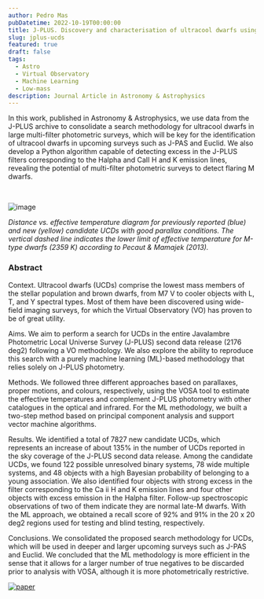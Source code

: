 ```yaml
---
author: Pedro Mas 
pubDatetime: 2022-10-19T00:00:00
title: J-PLUS. Discovery and characterisation of ultracool dwarfs using Virtual Observatory tools II. Second data release and machine learning methodology
slug: jplus-ucds
featured: true
draft: false
tags:
  - Astro
  - Virtual Observatory
  - Machine Learning
  - Low-mass
description: Journal Article in Astronomy & Astrophysics
---
```


In this work, published in Astronomy & Astrophysics, we use data from the J-PLUS archive to consolidate a search methodology for ultracool dwarfs in large multi-filter photometric surveys, which will be key for the identification of ultracool dwarfs in upcoming surveys such as J-PAS and Euclid. We also develop a Python algorithm capable of detecting excess in the J-PLUS filters corresponding to the Halpha and CaII H and K emission lines, revealing the potential of multi-filter photometric surveys to detect flaring M dwarfs.

&nbsp;

![image](@assets/images/lbol_teff_thick.png)

*Distance vs. effective temperature diagram for previously reported (blue) and new (yellow) candidate UCDs with good parallax
conditions. The vertical dashed line indicates the lower limit of effective temperature for M-type dwarfs (2359 K) according to Pecaut & Mamajek (2013).*


### Abstract
>>
Context. Ultracool dwarfs (UCDs) comprise the lowest mass members of the stellar population and brown dwarfs, from M7 V to cooler objects with L, T, and Y spectral types. Most of them have been discovered using wide-field imaging surveys, for which the Virtual Observatory (VO) has proven to be of great utility.
>>
Aims. We aim to perform a search for UCDs in the entire Javalambre Photometric Local Universe Survey (J-PLUS) second data release (2176 deg2) following a VO methodology. We also explore the ability to reproduce this search with a purely machine learning (ML)-based methodology that relies solely on J-PLUS photometry.
>>
Methods. We followed three different approaches based on parallaxes, proper motions, and colours, respectively, using the VOSA tool to estimate the effective temperatures and complement J-PLUS photometry with other catalogues in the optical and infrared. For the ML methodology, we built a two-step method based on principal component analysis and support vector machine algorithms.
>>
Results. We identified a total of 7827 new candidate UCDs, which represents an increase of about 135% in the number of UCDs reported in the sky coverage of the J-PLUS second data release. Among the candidate UCDs, we found 122 possible unresolved binary systems, 78 wide multiple systems, and 48 objects with a high Bayesian probability of belonging to a young association. We also identified four objects with strong excess in the filter corresponding to the Ca ii H and K emission lines and four other objects with excess emission in the Halpha filter. Follow-up spectroscopic observations of two of them indicate they are normal late-M dwarfs. With the ML approach, we obtained a recall score of 92% and 91% in the 20 x 20 deg2 regions used for testing and blind testing, respectively.
>>
Conclusions. We consolidated the proposed search methodology for UCDs, which will be used in deeper and larger upcoming surveys such as J-PAS and Euclid. We concluded that the ML methodology is more efficient in the sense that it allows for a larger number of true negatives to be discarded prior to analysis with VOSA, although it is more photometrically restrictive.

[![paper](https://zenodo.org/badge/DOI/10.1051/0004-6361/202243895.svg)](https://doi.org/10.1051/0004-6361/202243895)
